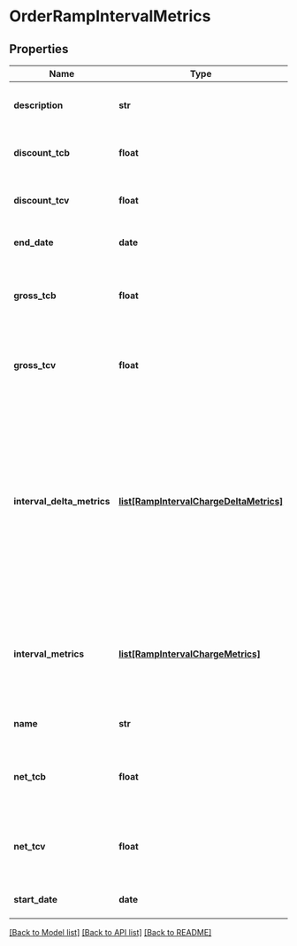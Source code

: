 # OrderRampIntervalMetrics

## Properties
Name | Type | Description | Notes
------------ | ------------- | ------------- | -------------
**description** | **str** | The short description of the interval. | [optional] 
**discount_tcb** | **float** | The discount amount for the TCB. | [optional] 
**discount_tcv** | **float** | The discount amount for the TCV. | [optional] 
**end_date** | **date** | The end date of the interval. | [optional] 
**gross_tcb** | **float** | The gross TCB value before discount charges are applied. | [optional] 
**gross_tcv** | **float** | The gross TCV value before discount charges are applied. | [optional] 
**interval_delta_metrics** | [**list[RampIntervalChargeDeltaMetrics]**](RampIntervalChargeDeltaMetrics.md) | Container for the delta metrics for each rate plan charge in each ramp interval. The delta is the difference of the subscription metrics between before and after the order. | [optional] 
**interval_metrics** | [**list[RampIntervalChargeMetrics]**](RampIntervalChargeMetrics.md) | Container for the detailed metrics for each rate plan charge in each ramp interval. | [optional] 
**name** | **str** | The name of the interval. | [optional] 
**net_tcb** | **float** | The net TCB value after discount charges are applied. | [optional] 
**net_tcv** | **float** | The net TCV value after discount charges are applied. | [optional] 
**start_date** | **date** | The start date of the interval. | [optional] 

[[Back to Model list]](../README.md#documentation-for-models) [[Back to API list]](../README.md#documentation-for-api-endpoints) [[Back to README]](../README.md)


